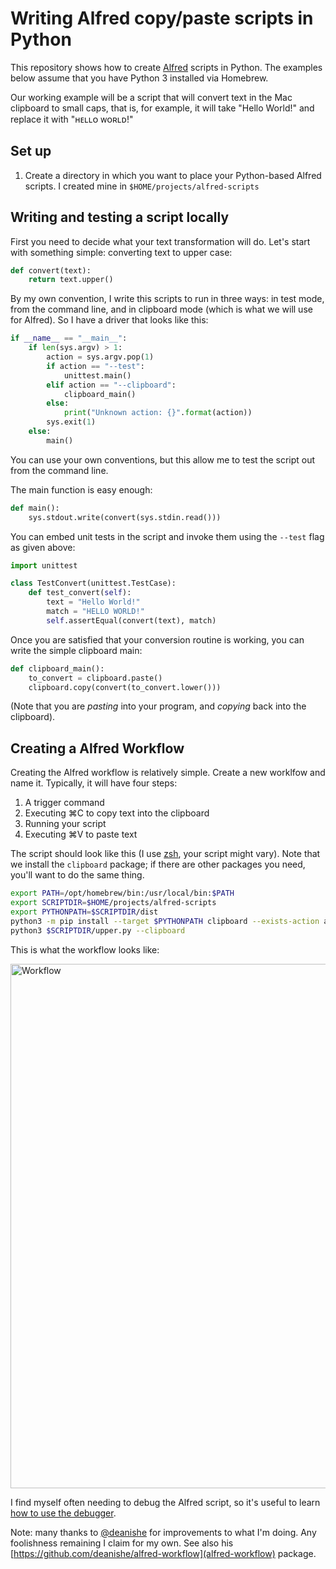 # Writing Alfred copy/paste scripts in Python

This repository shows how to create [Alfred](https://www.alfredapp.com) scripts in Python. The examples below assume that you have Python 3 installed via Homebrew.

Our working example will be a script that will convert text in the Mac clipboard to small caps, that is, for example, it will take "Hello World!" and replace it with "ʜᴇʟʟᴏ ᴡᴏʀʟᴅ!"

## Set up

1. Create a directory in which you want to place your Python-based Alfred scripts. I created mine in `$HOME/projects/alfred-scripts`

## Writing and testing a script locally

First you need to decide what your text transformation will do. Let's start with something simple: converting text to upper case:

```python
def convert(text):
    return text.upper()
```

By my own convention, I write this scripts to run in three ways: in test mode, from the command line, and in clipboard mode (which is what we will use for Alfred). So I have a driver that looks like this:

```python
if __name__ == "__main__":
    if len(sys.argv) > 1:
        action = sys.argv.pop(1)
        if action == "--test":
            unittest.main()
        elif action == "--clipboard":
            clipboard_main()
        else:
            print("Unknown action: {}".format(action))
        sys.exit(1)
    else:
        main()
```

You can use your own conventions, but this allow me to test the script out from the command line.

The main function is easy enough:

```python
def main():
    sys.stdout.write(convert(sys.stdin.read()))
```

You can embed unit tests in the script and invoke them using the `--test` flag as given above:

```python
import unittest

class TestConvert(unittest.TestCase):
    def test_convert(self):
        text = "Hello World!"
        match = "HELLO WORLD!"
        self.assertEqual(convert(text), match)
```

Once you are satisfied that your conversion routine is working, you can write the simple clipboard main:

```python
def clipboard_main():
    to_convert = clipboard.paste()
    clipboard.copy(convert(to_convert.lower()))
```

(Note that you are _pasting_ into your program, and _copying_ back into the clipboard).

## Creating a Alfred Workflow

Creating the Alfred workflow is relatively simple. Create a new worklfow and name it. Typically, it will have four steps:

1. A trigger command
2. Executing ⌘C to copy text into the clipboard
3. Running your script
4. Executing ⌘V to paste text

The script should look like this (I use [zsh](https://www.zsh.org), your script might vary). Note that
we install the `clipboard` package; if there are other packages you need, you'll want to do the same thing.

```zsh
export PATH=/opt/homebrew/bin:/usr/local/bin:$PATH
export SCRIPTDIR=$HOME/projects/alfred-scripts
export PYTHONPATH=$SCRIPTDIR/dist
python3 -m pip install --target $PYTHONPATH clipboard --exists-action a
python3 $SCRIPTDIR/upper.py --clipboard

```

This is what the workflow looks like:

<img width="839" alt="Workflow" src="https://user-images.githubusercontent.com/37049/138725865-26e7b952-7b64-45c1-a849-ac84d7326223.png">

I find myself often needing to debug the Alfred script, so it's useful to learn [how to use the debugger](https://www.alfredapp.com/help/workflows/advanced/debugger/).

Note: many thanks to [@deanishe](https://github.com/deanishe) for improvements to what I'm doing. Any
foolishness remaining I claim for my own. See also his [https://github.com/deanishe/alfred-workflow](alfred-workflow) package.
